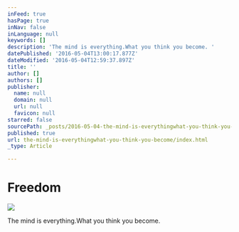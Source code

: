 ```yaml
---
inFeed: true
hasPage: true
inNav: false
inLanguage: null
keywords: []
description: 'The mind is everything.What you think you become. '
datePublished: '2016-05-04T13:00:17.877Z'
dateModified: '2016-05-04T12:59:37.897Z'
title: ''
author: []
authors: []
publisher:
  name: null
  domain: null
  url: null
  favicon: null
starred: false
sourcePath: _posts/2016-05-04-the-mind-is-everythingwhat-you-think-you-become.md
published: true
url: the-mind-is-everythingwhat-you-think-you-become/index.html
_type: Article

---
```

# Freedom
![](https://the-grid-user-content.s3-us-west-2.amazonaws.com/ba64c5d4-e27e-4c8a-98c6-7b222de124fe.png)

The mind is everything.What you think you become.